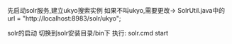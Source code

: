 先启动solr服务,建立ukyo搜索实例
如果不叫ukyo,需要更改->
SolrUtil.java中的url = "http://localhost:8983/solr/ukyo";

solr的启动
切换到solr安装目录/bin下
执行:
solr.cmd start
